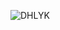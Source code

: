 ![DHLYK](https://github.com/yuankong666/Ultimate-RAT-Collection/assets/128066597/d9026daa-b047-40d2-a0d0-61fe763c9899)
